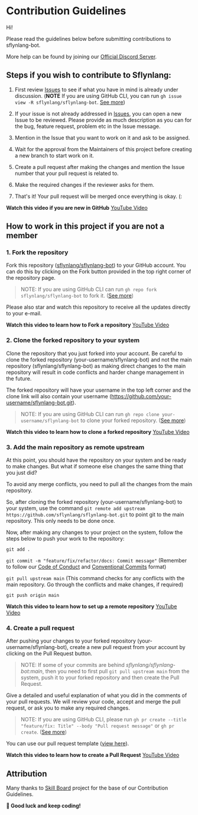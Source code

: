# Contribution Guidelines

Hi!

Please read the guidelines below before submitting contributions to sflynlang-bot.

More help can be found by joining our [Official Discord Server](https://discord.gg/XdeRFHt).

## Steps if you wish to contribute to Sflynlang:

1. First review [Issues](https://github.com/sflynlang/sflynlang-bot/issues) to see if what you have in mind is already under discussion. (**NOTE** If you are using GitHub CLI, you can run `gh issue view -R sflynlang/sflynlang-bot`. [See more](https://cli.github.com/manual/gh_issue_view))

2. If your issue is not already addressed in [Issues](https://github.com/sflynlang/sflynlang-bot/issues), you can open a new Issue to be reviewed. Please provide as much description as you can for the bug, feature request, problem etc in the Issue message.

3. Mention in the Issue that you want to work on it and ask to be assigned.

4. Wait for the approval from the Maintainers of this project before creating a new branch to start work on it.

5. Create a pull request after making the changes and mention the Issue number that your pull request is related to.

6. Make the required changes if the reviewer asks for them.

7. That's it! Your pull request will be merged once everything is okay. (:

**Watch this video if you are new in GitHub** [YouTube Video](https://youtu.be/HbSjyU2vf6Y)

## How to work in this project if you are not a member

### 1. Fork the repository

Fork this repository ([sflynlang/sflynlang-bot](https://github.com/sflynlang/sflynlang-bot)) to your GitHub account. You can do this by clicking on the Fork button provided in the top right corner of the repository page.

> NOTE: If you are using GitHub CLI can run `gh repo fork sflynlang/sflynlang-bot` to fork it. ([See more](https://cli.github.com/manual/gh_repo_fork))

Please also star and watch this repository to receive all the updates directly to your e-mail.

**Watch this video to learn how to Fork a repository** [YouTube Video](https://youtu.be/HbSjyU2vf6Y?t=101)

### 2. Clone the forked repository to your system

Clone the repository that you just forked into your account. Be careful to clone the forked repository (your-username/sflynlang-bot) and not the main repository (sflynlang/sflynlang-bot) as making direct changes to the main repository will result in code conflicts and harder change management in the future.

The forked repository will have your username in the top left corner and the clone link will also contain your username (https://github.com/your-username/sflynlang-bot.git).

> NOTE: If you are using GitHub CLI can run `gh repo clone your-username/sflynlang-bot` to clone your forked repository. ([See more](https://cli.github.com/manual/gh_repo_clone))

**Watch this video to learn how to clone a forked repository** [YouTube Video](https://youtu.be/HbSjyU2vf6Y?t=134)

### 3. Add the main repository as remote upstream

At this point, you should have the repository on your system and be ready to make changes. But what if someone else changes the same thing that you just did?

To avoid any merge conflicts, you need to pull all the changes from the main repository.

So, after cloning the forked repository (your-username/sflynlang-bot) to your system, use the command `git remote add upstream https://github.com/sflynlang/sflynlang-bot.git` to point git to the main repository. This only needs to be done once.

Now, after making any changes to your project on the system, follow the steps below to push your work to the repository:

`git add .`

`git commit -m "feature/fix/refactor/docs: Commit message"` (Remember to follow our [Code of Conduct](./CODE_OF_CONDUCT.md) and [Conventional Commits](https://www.conventionalcommits.org/en/v1.0.0/) format)

`git pull upstream main` (This command checks for any conflicts with the main repository. Go through the conflicts and make changes, if required)

`git push origin main`

**Watch this video to learn how to set up a remote repository** [YouTube Video](https://youtu.be/-zvHQXnBO6c)

### 4. Create a pull request

After pushing your changes to your forked repository (your-username/sflynlang-bot), create a new pull request from your account by clicking on the Pull Request button.

> NOTE: If some of your commits are behind _sflynlang/sflynlang-bot:main_, then you need to first pull `git pull upstream main` from the system, push it to your forked repository and then create the Pull Request.

Give a detailed and useful explanation of what you did in the comments of your pull requests. We will review your code, accept and merge the pull request, or ask you to make any required changes.

> NOTE: If you are using GitHub CLI, please run `gh pr create --title "feature/fix: Title" --body "Pull request message"` or `gh pr create`. ([See more](https://cli.github.com/manual/gh_pr_create))

You can use our pull request template ([view here](./.github/PULL_REQUEST_TEMPLATE.md)).

**Watch this video to learn how to create a Pull Request** [YouTube Video](https://youtu.be/HbSjyU2vf6Y?t=297)

## Attribution

Many thanks to [Skill Board](https://github.com/devscollab/skill-board) project for the base of our Contribution Guidelines.

**🎉 Good luck and keep coding!**

